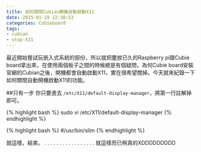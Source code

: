 ```yaml
---
title: 如何關閉Cubian開機自動啟動X11
date: 2015-01-19 22:38:53
categories: Cubieboard
tags:
- cubian
- stop-X11
---
```

最近開始嘗試玩嵌入式系統的部份，所以就把塵放已久的Raspberry pi跟Cubie board拿出來，在使用兩個板子之間的時候總是有個疑問，為何Cubie board安裝官網的Cubian之後，開機都會自動啟動X11，實在很希望關掉。今天就來紀錄一下如何關閉自動開機啟動X11的功能。
<!-- more -->
##只有一步
你只要進去 `/etc/X11/default-display-manager`，將第一行註解掉即可。

{% highlight bash %}
sudo vi /etc/X11/default-display-manager
{% endhighlight %}

{% highlight bash %}
#/usr/bin/slim
{% endhighlight %}


就這樣，結束。
.
.
.
.
.
.
.
.
.
.
.
.
.
.
.
.
.
就這樣而已啊真的XDDDDDDDDD